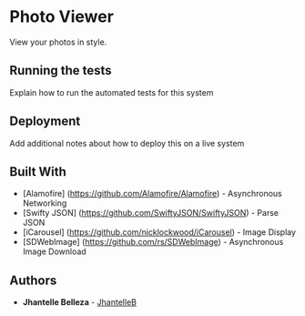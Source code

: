 # Photo Viewer

View your photos in style. 

## Running the tests

Explain how to run the automated tests for this system

## Deployment

Add additional notes about how to deploy this on a live system

## Built With

* [Alamofire] (https://github.com/Alamofire/Alamofire) - Asynchronous Networking
* [Swifty JSON] (https://github.com/SwiftyJSON/SwiftyJSON) - Parse JSON
* [iCarousel] (https://github.com/nicklockwood/iCarousel) - Image Display
* [SDWebImage] (https://github.com/rs/SDWebImage) - Asynchronous Image Download

## Authors

* **Jhantelle Belleza** - [JhantelleB](https://github.com/jhantelleb)
